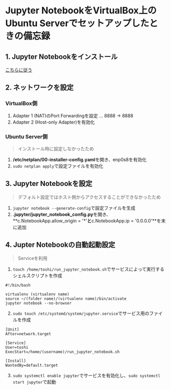 # Jupyter NotebookをVirtualBox上のUbuntu Serverでセットアップしたときの備忘録

## 1. Jupyter Notebookをインストール

[こちらに従う](https://www.digitalocean.com/community/tutorials/how-to-set-up-jupyter-notebook-with-python-3-on-ubuntu-20-04-and-connect-via-ssh-tunneling)

## 2. ネットワークを設定

### VirtualBox側

1. Adapter 1 (NAT)のPort Forwardingを設定 ... 8888 -> 8888
2. Adapter 2 (Host-only Adapter)を有効化

### Ubuntu Server側 

> インストール時に設定しなかったため

1. **/etc/netplan/00-installer-config.yaml**を開き、enp0s8を有効化
2. `sudo netplan apply`で設定ファイルを有効化

## 3. Jupyter Notebookを設定

> デフォルト設定ではホスト側からアクセスすることができなかったため

1. `jupyter notebook --generate-config`で設定ファイルを生成
2. **.jupyter/jupyter_notebook_config.py**を開き、**c.NotebookApp.allow_origin = '*'**と**c.NotebookApp.ip = '0.0.0.0'**を末に追加

## 4. Jupter Notebookの自動起動設定

> Serviceを利用

1. `touch /home/toshi/run_jupyter_notebook.sh`でサービスによって実行するシェルスクリプトを作成
  ```
  #!/bin/bash
  
  virtualenv (virtualenv name)
  source ~/(folder name)/(virtualenv name)/bin/activate
  jupyter notebook --no-browser
  ```
2. `sudo touch /etc/systemd/system/jupyter.service`でサービス用のファイルを作成
  ```
  [Unit]
  After=network.target
  
  [Service]
  User=toshi
  ExecStart=/home/(username)/run_jupyter_notebook.sh
  
  [Install]
  WantedBy=default.target
  ```
3. `sudo systemctl enable jupyter`でサービスを有効化し、`sudo systemctl start jupyter`で起動
